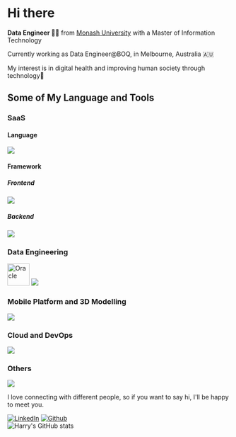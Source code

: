 <h1>Hi there</h1>

<p><b>Data Engineer 👨‍💻</b> from <a href="https://monash.edu">Monash University<a> with a Master of Information Technology</br>
</p>
<p>Currently working as Data Engineer@BOQ, in Melbourne, Australia 🇦🇺</p>
<p>My interest is in digital health and improving human society through technology🏥</p>
 
<h2>Some of My Language and Tools</h2>

<h3>SaaS</h3>
<h4>Language</h4>
<img src="https://skillicons.dev/icons?i=java,ts,js,html,css&perline=5" />
<h4>Framework</h4>
<h5>Frontend</h5>
<img src="https://skillicons.dev/icons?i=react,angular,astro,bootstrap,tailwind,materialui&perline=5" />
<h5>Backend</h5>
<img src="https://skillicons.dev/icons?i=nextjs,nestjs,nodejs,spring,flask,django,dotnet&perline=5" />

<h3>Data Engineering</h3>
<img width="50" src="https://user-images.githubusercontent.com/25181517/117208736-bdedc080-adf5-11eb-912f-61c7d43705f6.png" alt="Oracle" title="Oracle"/>
<img src="https://skillicons.dev/icons?i=py,pytorch,kafka,tensorflow,r,matlab,mysql,postgres,mongo,cassandra,dynamodb,ipfs&perline=5" />
<h3>Mobile Platform and 3D Modelling</h3>
<img src="https://skillicons.dev/icons?i=kotlin,swift,unity,unreal,cs&perline=3" />
<h3>Cloud and DevOps</h3>
<img src="https://skillicons.dev/icons?i=aws,azure,gcp,firebase,heroku,bash,powershell,terraform,cloudflare,git,docker,kubernetes&perline=5" />
<h3>Others</h3>
<img src="https://skillicons.dev/icons?i=rust,go,graphql,gherkin,latex,md,raspberrypi&perline=5" />

<p>I love connecting with different people, so if you want to say hi, I'll be happy to meet you.</p>

[![LinkedIn](https://img.shields.io/badge/-HarryZhan-blue?style=flat-square&logo=Linkedin&logoColor=white&link=https://www.linkedin.com/in/harry-zhan-watson-30486b134/)](https://www.linkedin.com/in/harry-zhan-watson-30486b134/)
[![Github](https://img.shields.io/github/followers/watanaberyunosuke?label=follow&style=social)](https://github.com/watanaberyunosuke) <br>
![Harry's GitHub stats](https://github-readme-stats.vercel.app/api?username=watanaberyunosuke&show_icons=true&theme=prussian)


